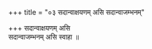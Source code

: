 +++
title = "०३ सदान्वाक्षयणम् असि सदान्वाजम्भनम्"

+++
सदान्वाक्षयणम् असि  
सदान्वाजम्भनम् असि स्वाहा ॥